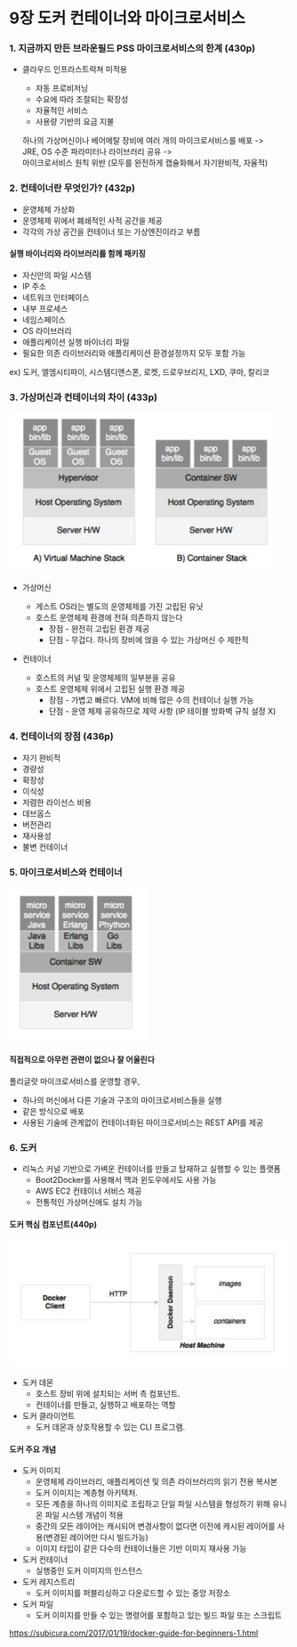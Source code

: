 # 9장 도커 컨테이너와 마이크로서비스


### 1. 지금까지 만든 브라운필드 PSS 마이크로서비스의 한계 (430p)

- 클라우드 인프라스트럭쳐 미적용   
  - 자동 프로비저닝
  - 수요에 따라 조절되는 확장성
  - 자율적인 서비스
  - 사용량 기반의 요금 지불

  하나의 가상머신이나 베어메탈 장비에 여러 개의 마이크로서비스를 배포 -><br/>
  JRE, OS 수준 파라미터나 라이브러리 공유 -><br/>
  마이크로서비스 원칙 위반 (모두를 완전하게 캡슐화해서 자기완비적, 자율적)

### 2. 컨테이너란 무엇인가? (432p)
- 운영체제 가상화 
- 운영체제 위에서 폐쇄적인 사적 공간을 제공
- 각각의 가상 공간을 컨테이너 또는 가상엔진이라고 부름<br/>

#### 실행 바이너리와 라이브러리를 함께 패키징<br/>
  - 자신만의 파일 시스템
  - IP 주소
  - 네트워크 인터페이스
  - 내부 프로세스 
  - 네임스페이스
  - OS 라이브러리
  - 애플리케이션 실행 바이너리 파일
  - 필요한 의존 라이브러리와 애플리케이션 환경설정까지 모두 포함 가능
     
ex) 도커, 엘엠시티파이, 시스템디앤스폰, 로켓, 드로우브리지, LXD, 쿠마, 칼리코

### 3. 가상머신과 컨테이너의 차이 (433p)

![Image](./images/chapter9_01.JPG)

- 가상머신<br/> 
  - 게스트 OS라는 별도의 운영체제를 가진 고립된 유닛
  - 호스트 운영체제 환경에 전혀 의존하지 않는다<br/>
    - 장점 - 완전히 고립된 환경 제공
    - 단점 - 무겁다. 하나의 장비에 얹을 수 있는 가상머신 수 제한적<br/>
    
- 컨테이너
  - 호스트의 커널 및 운영체제의 일부분을 공유
  - 호스트 운영체제 위에서 고립된 실행 환경 제공
    - 장점 - 가볍고 빠르다. VM에 비해 많은 수의 컨테이너 실행 가능
    - 단점 - 운영 체제 공유하므로 제약 사항 (IP 테이블 방화벽 규칙 설정 X)
    
   
### 4. 컨테이너의 장점 (436p)
- 자기 완비적
- 경량성
- 확장성
- 이식성
- 저렴한 라이선스 비용 
- 데브옵스
- 버전관리
- 재사용성
- 불변 컨테이너

### 5. 마이크로서비스와 컨테이너 

![Image](./images/chapter9_02.JPG)

#### 직접적으로 아무런 관련이 없으나 잘 어울린다
폴리글랏 마이크로서비스를 운영할 경우, 
- 하나의 머신에서 다른 기술과 구조의 마이크로서비스들을 실행
- 같은 방식으로 배포
- 사용된 기술에 관계없이 컨테이너화된 마이크로서비스는 REST API를 제공

### 6. 도커
- 리눅스 커널 기반으로 가벼운 컨테이너를 만들고 탑재하고 실행할 수 있는 플랫폼
  - Boot2Docker를 사용해서 맥과 윈도우에서도 사용 가능
  - AWS EC2 컨테이너 서비스 제공
  - 전통적인 가상머신에도 설치 가능

#### 도커 핵심 컴포넌트(440p)

![Image](./images/chapter9_03.JPG)

- 도커 데몬 
  - 호스트 장비 위에 설치되는 서버 측 컴포넌트. 
  - 컨테이너를 만들고, 실행하고 배포하는 역할
- 도커 클라이언트 
  - 도커 데몬과 상호작용할 수 있는 CLI 프로그램.       

#### 도커 주요 개념
- 도커 이미지 
  - 운영체제 라이브러리, 애플리케이션 및 의존 라이브러리의 읽기 전용 복사본
  - 도커 이미지는 계층형 아키텍처. 
  - 모든 계층을 하나의 이미지로 조립하고 단일 파일 시스템을 형성하기 위해 유니온 파일 시스템 개념이 적용
  - 중간의 모든 레이어는 캐시되어 변경사항이 없다면 이전에 캐시된 레이어를 사용(변경된 레이어만 다시 빌드가능)
  - 이미지 타입이 같은 다수의 컨테이너들은 기반 이미지 재사용 가능
- 도커 컨테이너 
  - 실행중인 도커 이미지의 인스턴스
- 도커 레지스트리
  - 도커 이미지를 퍼블리싱하고 다운로드할 수 있는 중앙 저장소
- 도커 파일 
  - 도커 이미지를 만들 수 있는 명령어를 포함하고 있는 빌드 파일 또는 스크립트
    
https://subicura.com/2017/01/19/docker-guide-for-beginners-1.html
    
